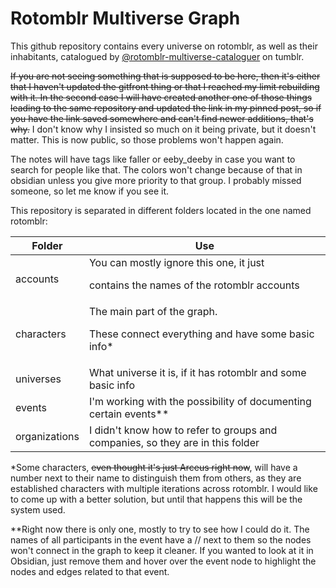 # Rotomblr Multiverse Graph

This github repository contains every universe on rotomblr, as well as their inhabitants, catalogued by [@rotomblr-multiverse-cataloguer](https://www.tumblr.com/rotomblr-multiverse-cataloguer) on tumblr.

~~If you are not seeing something that is supposed to be here, then it's either that I haven't updated the gitfront thing or that I reached my limit rebuilding with it. In the second case I will have created another one of those things leading to the same repository and updated the link in my pinned post, so if you have the link saved somewhere and can't find newer additions, that's why.~~ I don't know why I insisted so much on it being private, but it doesn't matter. This is now public, so those problems won't happen again.

The notes will have tags like faller or eeby_deeby in case you want to search for people like that. The colors won't change because of that in obsidian unless you give more priority to that group. I probably missed someone, so let me know if you see it.

This repository is separated in different folders located in the one named rotomblr:

<table>
<thead>
<tr>
<th>Folder</th>
<th>Use</th>
</tr>
</thead>
<tbody>
<td>accounts</td>
<td>You can mostly ignore this one, it just
  
 contains the names of the rotomblr accounts</td>
</tr>
<tr>
<td>characters</td>
<td>The main part of the graph.

These connect  everything and have some basic info*</td>
</tr>
<tr>
<td>universes</td>
<td>What universe it is, if it has rotomblr and some basic info</td>
</tr>
<tr>
<td>events</td>
<td>I'm working with the possibility of documenting certain events**</td>
</tr>
<tr>
<td>organizations</td>
<td>I didn't know how to refer to groups and companies, so they are in this folder</td>
</tr>
</tbody>
</table>

*Some characters, ~~even thought it's just Arceus right now~~, will have a number next to their name to distinguish them from others, as they are established characters with multiple iterations across rotomblr.
I would like to come up with a better solution, but until that happens this will be the system used.

**Right now there is only one, mostly to try to see how I could do it. The names of all participants in the event have a // next to them so the nodes won't connect in the graph to keep it cleaner.
 If you wanted to look at it in Obsidian, just remove them and hover over the event node to highlight the nodes and edges related to that event.
